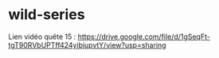# wild-series

Lien vidéo quête 15 : https://drive.google.com/file/d/1gSeqFt-tgT90RVbUPTff424yibjupvtY/view?usp=sharing
